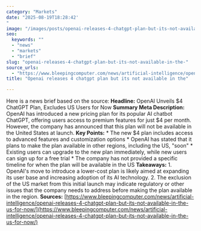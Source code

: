 ```yaml
---
category: "Markets"
date: "2025-08-19T18:28:42'"
image: "/images/posts/openai-releases-4-chatgpt-plan-but-its-not-available-in-the.jpg"
seo:
  keywords: ""
  - "news"
  - "markets"
  - "brief"
slug: "openai-releases-4-chatgpt-plan-but-its-not-available-in-the-"
source_urls:
  - "https://www.bleepingcomputer.com/news/artificial-intelligence/openai-releases-4-chatgpt-plan-but-its-not-available-in-the-us-for-now/"
title: "Openai releases 4 chatgpt plan but its not available in the"

---
```


Here is a news brief based on the source:  **Headline:** OpenAI Unveils $4 ChatGPT Plan, Excludes US Users for Now  **Summary Meta Description:** OpenAI has introduced a new pricing plan for its popular AI chatbot ChatGPT, offering users access to premium features for just $4 per month. However, the company has announced that this plan will not be available in the United States at launch.  **Key Points:**  * The new $4 plan includes access to advanced features and customization options * OpenAI has stated that it plans to make the plan available in other regions, including the US, "soon" * Existing users can upgrade to the new plan immediately, while new users can sign up for a free trial * The company has not provided a specific timeline for when the plan will be available in the US  **Takeaways:**  1. OpenAI's move to introduce a lower-cost plan is likely aimed at expanding its user base and increasing adoption of its AI technology. 2. The exclusion of the US market from this initial launch may indicate regulatory or other issues that the company needs to address before making the plan available in the region.  **Sources:** [https://www.bleepingcomputer.com/news/artificial-intelligence/openai-releases-4-chatgpt-plan-but-its-not-available-in-the-us-for-now/](https://www.bleepingcomputer.com/news/artificial-intelligence/openai-releases-4-chatgpt-plan-but-its-not-available-in-the-us-for-now/)